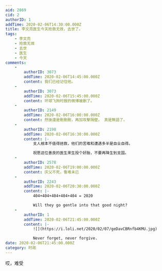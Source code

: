 ```yaml
---
aid: 2869
cid: 2
authorID: 1
addTime: 2020-02-06T14:30:00.000Z
title: 李文亮医生今天抢救无效，去世了。
tags:
    - 李文亮
    - 抢救无效
    - 去世
    - 医生
    - 今天
comments:
    -
        authorID: 3073
        addTime: 2020-02-06T14:45:00.000Z
        content: 我们已经记住他。
    -
        authorID: 3073
        addTime: 2020-02-06T15:45:00.000Z
        content: 环球飞狗时报的微博被删了。
    -
        authorID: 2149
        addTime: 2020-02-06T16:00:00.000Z
        content: 然後還是刪刪刪，再加攻擊隔壁。 真是無語了。
    -
        authorID: 2198
        addTime: 2020-02-06T16:30:00.000Z
        content: |-
            支人根本不值得拯救，他们的苦难和遭遇多半是自业自得。

            祝愿这位善良的医生来生投个好胎，不要再降生到支国。
    -
        authorID: 2578
        addTime: 2020-02-06T19:00:00.000Z
        content: 庆父不死，鲁难未已
    -
        authorID: 2243
        addTime: 2020-02-06T20:30:00.000Z
        content: |-
            404+404+404+404+404 = 2020

            Will they go gentle into that good night?
    -
        authorID: 1
        addTime: 2020-02-06T21:45:00.000Z
        content: |-
            ![](https://i.loli.net/2020/02/07/geDavCBRnfb4KMU.jpg)

            Never forget, never forgive.
date: 2020-02-06T21:45:00.000Z
category: 时政
---
```


哎，难受
